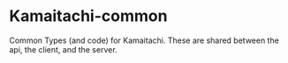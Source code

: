 # Kamaitachi-common

Common Types (and code) for Kamaitachi. These are shared between the api, the client, and the server.

